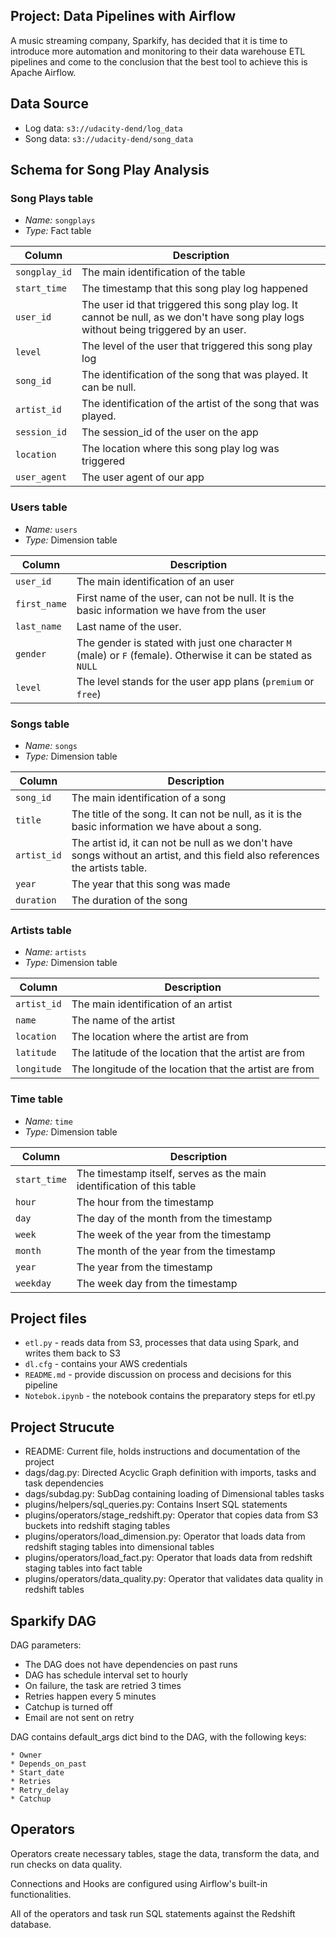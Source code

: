 ## Project: Data Pipelines with Airflow
A music streaming company, Sparkify, has decided that it is time to introduce more automation and monitoring to their data warehouse ETL pipelines and come to the conclusion that the best tool to achieve this is Apache Airflow.

## Data Source 
* Log data: `s3://udacity-dend/log_data`
* Song data: `s3://udacity-dend/song_data`

## Schema for Song Play Analysis
### Song Plays table

- *Name:* `songplays`
- *Type:* Fact table

| Column | Description |
| ------ | ----------- |
| `songplay_id` | The main identification of the table | 
| `start_time` | The timestamp that this song play log happened |
| `user_id` | The user id that triggered this song play log. It cannot be null, as we don't have song play logs without being triggered by an user.  |
| `level` | The level of the user that triggered this song play log |
| `song_id` | The identification of the song that was played. It can be null.  |
| `artist_id` | The identification of the artist of the song that was played. |
| `session_id` | The session_id of the user on the app |
| `location` | The location where this song play log was triggered  |
| `user_agent` | The user agent of our app |

### Users table

- *Name:* `users`
- *Type:* Dimension table

| Column | Description |
| ------ | ----------- |
| `user_id` | The main identification of an user |
| `first_name` | First name of the user, can not be null. It is the basic information we have from the user |
| `last_name` | Last name of the user. |
| `gender` | The gender is stated with just one character `M` (male) or `F` (female). Otherwise it can be stated as `NULL` |
| `level` | The level stands for the user app plans (`premium` or `free`) |


### Songs table

- *Name:* `songs`
- *Type:* Dimension table

| Column | Description |
| ------ | ----------- |
| `song_id` | The main identification of a song | 
| `title` | The title of the song. It can not be null, as it is the basic information we have about a song. |
| `artist_id` | The artist id, it can not be null as we don't have songs without an artist, and this field also references the artists table. |
| `year` | The year that this song was made |
| `duration` | The duration of the song |


### Artists table

- *Name:* `artists`
- *Type:* Dimension table

| Column | Description |
| ------ | ----------- |
| `artist_id` | The main identification of an artist |
| `name` | The name of the artist |
| `location` | The location where the artist are from |
| `latitude` | The latitude of the location that the artist are from |
| `longitude` | The longitude of the location that the artist are from |

### Time table

- *Name:* `time`
- *Type:* Dimension table

| Column | Description |
| ------ | ----------- |
| `start_time` | The timestamp itself, serves as the main identification of this table |
| `hour` | The hour from the timestamp  |
| `day` | The day of the month from the timestamp |
| `week` | The week of the year from the timestamp |
| `month` | The month of the year from the timestamp |
| `year` | The year from the timestamp |
| `weekday` | The week day from the timestamp |

## Project files
- `etl.py` - reads data from S3, processes that data using Spark, and writes them back to S3
- `dl.cfg` - contains your AWS credentials
- `README.md` - provide discussion on process and decisions for this pipeline
- `Notebok.ipynb` - the notebook contains the preparatory steps for etl.py

## Project Strucute
* README: Current file, holds instructions and documentation of the project
* dags/dag.py: Directed Acyclic Graph definition with imports, tasks and task dependencies
* dags/subdag.py: SubDag containing loading of Dimensional tables tasks
* plugins/helpers/sql_queries.py: Contains Insert SQL statements
* plugins/operators/stage_redshift.py: Operator that copies data from S3 buckets into redshift staging tables
* plugins/operators/load_dimension.py: Operator that loads data from redshift staging tables into dimensional tables
* plugins/operators/load_fact.py: Operator that loads data from redshift staging tables into fact table
* plugins/operators/data_quality.py: Operator that validates data quality in redshift tables

## Sparkify DAG
DAG parameters:

* The DAG does not have dependencies on past runs
* DAG has schedule interval set to hourly
* On failure, the task are retried 3 times
* Retries happen every 5 minutes
* Catchup is turned off
* Email are not sent on retry

DAG contains default_args dict bind to the DAG, with the following keys:
   
    * Owner
    * Depends_on_past
    * Start_date
    * Retries
    * Retry_delay
    * Catchup

## Operators
Operators create necessary tables, stage the data, transform the data, and run checks on data quality.

Connections and Hooks are configured using Airflow's built-in functionalities.

All of the operators and task run SQL statements against the Redshift database. 
